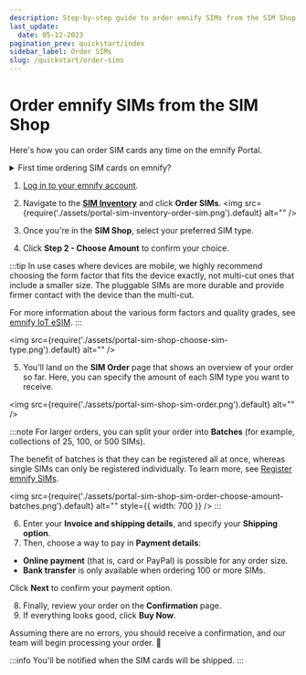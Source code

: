 ```yaml
---
description: Step-by-step guide to order emnify SIMs from the SIM Shop
last_update: 
  date: 05-12-2023
pagination_prev: quickstart/index
sidebar_label: Order SIMs
slug: /quickstart/order-sims
---
```


# Order emnify SIMs from the SIM Shop

<!-- markdownlint-disable MD029 -->

Here's how you can order SIM cards any time on the emnify Portal.

<details className="custom-details-troubleshooting">
  <summary>First time ordering SIM cards on emnify?</summary>
    <p>If you're new to emnify and interested in testing our services free of charge, see <a href="https://docs.emnify.com/quickstart#order-free-trial-sims">Order free trial SIMs</a>.</p>
</details>

1. [Log in to your emnify account](https://portal.emnify.com/sign).
2. Navigate to the [**SIM Inventory**](https://portal.emnify.com/sim-inventory) and click **Order SIMs**.
<img
  src={require('./assets/portal-sim-inventory-order-sim.png').default}
  alt=""
/>

3. Once you're in the **SIM Shop**, select your preferred SIM type.
4. Click **Step 2 - Choose Amount** to confirm your choice.

:::tip
In use cases where devices are mobile, we highly recommend choosing the form factor that fits the device exactly, not multi-cut ones that include a smaller size.
The pluggable SIMs are more durable and provide firmer contact with the device than the multi-cut.

For more information about the various form factors and quality grades, see [emnify IoT eSIM](/services/global-iot-sim).
:::

<img
  src={require('./assets/portal-sim-shop-choose-sim-type.png').default}
  alt=""
/>

5. You'll land on the **SIM Order** page that shows an overview of your order so far.
Here, you can specify the amount of each SIM type you want to receive.

<img
  src={require('./assets/portal-sim-shop-sim-order.png').default}
  alt=""
/>

:::note
For larger orders, you can split your order into **Batches** (for example, collections of 25, 100, or 500 SIMs).

The benefit of batches is that they can be registered all at once, whereas single SIMs can only be registered individually.
To learn more, see [Register emnify SIMs](/quickstart/register-sims).

<img
  src={require('./assets/portal-sim-shop-sim-order-choose-amount-batches.png').default}
  alt=""
    style={{ width: 700 }}
/>
:::

6. Enter your **Invoice and shipping details**, and specify your **Shipping option**.
7. Then, choose a way to pay in **Payment details**:

- **Online payment** (that is, card or PayPal) is possible for any order size.
- **Bank transfer** is only available when ordering 100 or more SIMs.

Click **Next** to confirm your payment option.

8. Finally, review your order on the **Confirmation** page.
9. If everything looks good, click **Buy Now**.

Assuming there are no errors, you should receive a confirmation, and our team will begin processing your order. 🎉

:::info
You'll be notified when the SIM cards will be shipped.
:::
